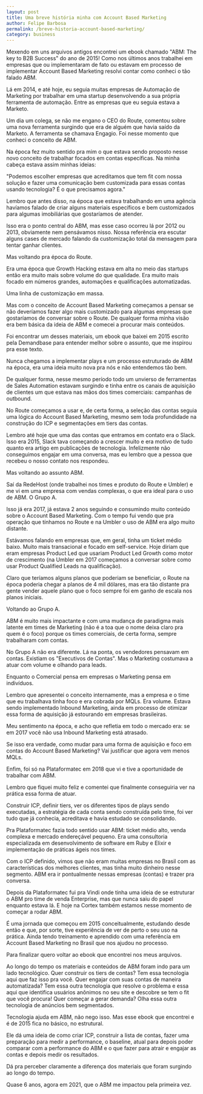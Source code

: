 ```yaml
---
layout: post
title: Uma breve história minha com Account Based Marketing
author: Felipe Barbosa
permalink: /breve-historia-account-based-marketing/
category: business
---
```


Mexendo em uns arquivos antigos encontrei um ebook chamado "ABM: The key to B2B Success" do ano de 2015! Como nos últimos anos trabalhei em empresas que ou implementaram de fato ou estavam em processo de implementar Account Based Marketing resolvi contar como conheci o tão falado ABM.

Lá em 2014, e até hoje, eu seguia muitas empresas de Automação de Marketing por trabalhar em uma startup desenvolvendo a sua própria ferramenta de automação. Entre as empresas que eu seguia estava a Marketo.

Um dia um colega, se não me engano o CEO do Route, comentou sobre uma nova ferramenta surgindo que era de alguém que havia saído da Marketo. A ferramenta se chamava Engagio. Foi nesse momento que conheci o conceito de ABM.

Na época fez muito sentido pra mim o que estava sendo proposto nesse novo conceito de trabalhar focados em contas específicas. Na minha cabeça estava assim minhas ideias: 

"Podemos escolher empresas que acreditamos que tem fit com nossa solução e fazer uma comunicação bem customizada para essas contas usando tecnologia? É o que precisamos agora."

Lembro que antes disso, na época que estava trabalhando em uma agência havíamos falado de criar alguns materiais específicos e bem customizados para algumas imobiliárias que gostaríamos de atender. 

Isso era o ponto central do ABM, mas esse caso ocorreu lá por 2012 ou 2013, obviamente nem pensávamos nisso. Nossa referência era escutar alguns cases de mercado falando da customização total da mensagem para tentar ganhar clientes.

Mas voltando pra época do Route.

Era uma época que Growth Hacking estava em alta no meio das startups então era muito mais sobre volume do que qualidade. Era muito mais focado em números grandes, automações e qualificações automatizadas.

Uma linha de customização em massa.

Mas com o conceito de Account Based Marketing começamos a pensar se não deveríamos fazer algo mais customizado para algumas empresas que gostaríamos de conversar sobre o Route. De qualquer forma minha visão era bem básica da ideia de ABM e comecei a procurar mais conteúdos.

Foi encontrar um desses materiais, um ebook que baixei em 2015 escrito pela Demandbase para entender melhor sobre o assunto, que me inspirou pra esse texto.

Nunca chegamos a implementar plays e um processo estruturado de ABM na época, era uma ideia muito nova pra nós e não entendemos tão bem. 

De qualquer forma, nesse mesmo período todo um unvierso de ferramentas de Sales Automation estavam surgindo e tinha entre os canais de aquisição de clientes um que estava nas mãos dos times comerciais: campanhas de outbound.

No Route começamos a usar e, de certa forma, a seleção das contas seguia uma lógica do Account Based Marketing, mesmo sem toda profundidade na construção do ICP e segmentações em tiers das contas.

Lembro até hoje que uma das contas que entramos em contato era o Slack. Isso era 2015, Slack tava começando a crescer muito e era motivo de tudo quanto era artigo em publicações de tecnologia. Infelizmente não conseguimos engajar em uma conversa, mas eu lembro que a pessoa que recebeu o nosso contato nos respondeu.

Mas voltando ao assunto ABM.

Saí da RedeHost (onde trabalhei nos times e produto do Route e Umbler) e me vi em uma empresa com vendas complexas, o que era ideal para o uso de ABM. O Grupo A.

Isso já era 2017, já estava 2 anos seguindo e consumindo muito conteúdo sobre o Account Based Marketing. Com o tempo fui vendo que pra operação que tínhamos no Route e na Umbler o uso de ABM era algo muito distante.

Estávamos falando em empresas que, em geral, tinha um ticket médio baixo. Muito mais transacional e focado em self-service. Hoje diriam que eram empresas Product Led que usariam Product Led Growth como motor de crescimento (na Umbler em 2017 começamos a conversar sobre como usar Product Qualified Leads na qualificação).

Claro que teríamos alguns planos que poderiam se beneficiar, o Route na época poderia chegar a planos de 4 mil dólares, mas era tão distante pra gente vender aquele plano que o foco sempre foi em ganho de escala nos planos iniciais.

Voltando ao Grupo A.

ABM é muito mais impactante e com uma mudança de paradigma mais latente em times de Marketing (não é a toa que o nome deixa claro pra quem é o foco) porque os times comerciais, de certa forma, sempre trabalharam com contas.

No Grupo A não era diferente. Lá na ponta, os vendedores pensavam em contas. Existiam os "Executivos de Contas". Mas o Marketing costumava a atuar com volume e olhando para leads.

Enquanto o Comercial pensa em empresas o Marketing pensa em indivíduos.

Lembro que apresentei o conceito internamente, mas a empresa e o time que eu trabalhava tinha foco e era cobrada por MQLs. Era volume. Estava sendo implementado Inbound Marketing, ainda em processo de otimizar essa forma de aquisição já estourando em empresas brasileiras.

Meu sentimento na época, e acho que refletia em todo o mercado era: se em 2017 você não usa Inbound Marketing está atrasado.

Se isso era verdade, como mudar para uma forma de aquisição e foco em contas do Account Based Marketing? Vai justificar que agora vem menos MQLs.

Enfim, foi só na Plataformatec em 2018 que vi e tive a oportunidade de trabalhar com ABM.

Lembro que fiquei muito feliz e comentei que finalmente conseguiria ver na prática essa forma de atuar.

Construir ICP, definir tiers, ver os diferentes tipos de plays sendo executadas, a estratégia de cada conta sendo construída pelo time, foi ver tudo que já conhecia, acreditava e havia estudado se consolidando.

Pra Plataformatec fazia todo sentido usar ABM: ticket médio alto, venda complexa e mercado endereçável pequeno. Era uma consultoria especializada em desenvolvimento de software em Ruby e Elixir e implementação de práticas ágeis nos times.

Com o ICP definido, vimos que não eram muitas empresas no Brasil com as características dos melhores clientes, mas tinha muito dinheiro nesse segmento. ABM era ir pontualmente nessas empresas (contas) e trazer pra conversa.

Depois da Plataformatec fui pra Vindi onde tinha uma ideia de se estruturar o ABM pro time de venda Enterprise, mas que nunca saiu do papel enquanto estava lá. E hoje na Cortex também estamos nesse momento de começar a rodar ABM.

É uma jornada que começou em 2015 conceitualmente, estudando desde então e que, por sorte, tive experiência de ver de perto o seu uso na prática. Ainda tendo treinamento e aprendido com uma referência em Account Based Marketing no Brasil que nos ajudou no processo.

Para finalizar quero voltar ao ebook que encontrei nos meus arquivos.

Ao longo do tempo os materiais e conteúdos de ABM foram indo para um lado tecnológico. Quer construir os tiers de contas? Tem essa tecnologia aqui que faz isso pra você. Quer engajar com suas contas de maneira automatizada? Tem essa outra tecnologia que resolve o problema e essa aqui que identifica usuários anônimos no seu site e descobre se tem o fit que você procura! Quer começar a gerar demanda? Olha essa outra tecnologia de anúncios bem segmentados.

Tecnologia ajuda em ABM, não nego isso. Mas esse ebook que encontrei e é de 2015 fica no básico, no estrutural.

Ele dá uma ideia de como criar ICP, construir a lista de contas, fazer uma preparação para medir a performance, o baseline, atual para depois poder comparar com a performance do ABM e o que fazer para atrair e engajar as contas e depois medir os resultados.

Dá pra perceber claramente a diferença dos materiais que foram surgindo ao longo do tempo.

Quase 6 anos, agora em 2021, que o ABM me impactou pela primeira vez.